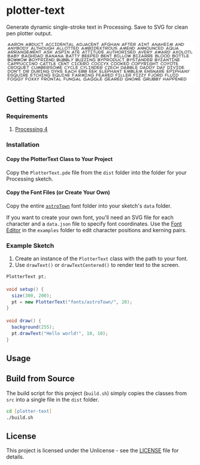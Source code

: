 # plotter-text

Generate dynamic single-stroke text in Processing. Save to SVG for clean pen plotter output.

![banner](banner.png)

## Getting Started

### Requirements

1. [Processing 4](https://processing.org/download/)

### Installation

#### Copy the PlotterText Class to Your Project

Copy the `PlotterText.pde` file from the `dist` folder into the folder for your Processing sketch.

#### Copy the Font Files (or Create Your Own)

Copy the entire [`astroTown`](/fonts/astroTown/) font folder into your sketch's `data` folder.

If you want to create your own font, you'll need an SVG file for each character and a `data.json` file to specify font coordinates. Use the [Font Editor](examples/FontEditor/) in the `examples` folder to edit character positions and kerning pairs.

### Example Sketch

1. Create an instance of the `PlotterText` class with the path to your font.
2. Use `drawText()` or `drawTextCentered()` to render text to the screen.

```java
PlotterText pt;

void setup() {
  size(300, 200);
  pt = new PlotterText("fonts/astroTown/", 20);
}

void draw() {
  background(255);
  pt.drawText("Hello world!", 10, 10);
}

```

## Usage

## Build from Source

The build script for this project (`build.sh`) simply copies the classes from `src` into a single file in the `dist` folder.

```zsh
cd [plotter-text]
./build.sh
```

## License

This project is licensed under the Unlicense - see the [LICENSE](LICENSE) file for details.

